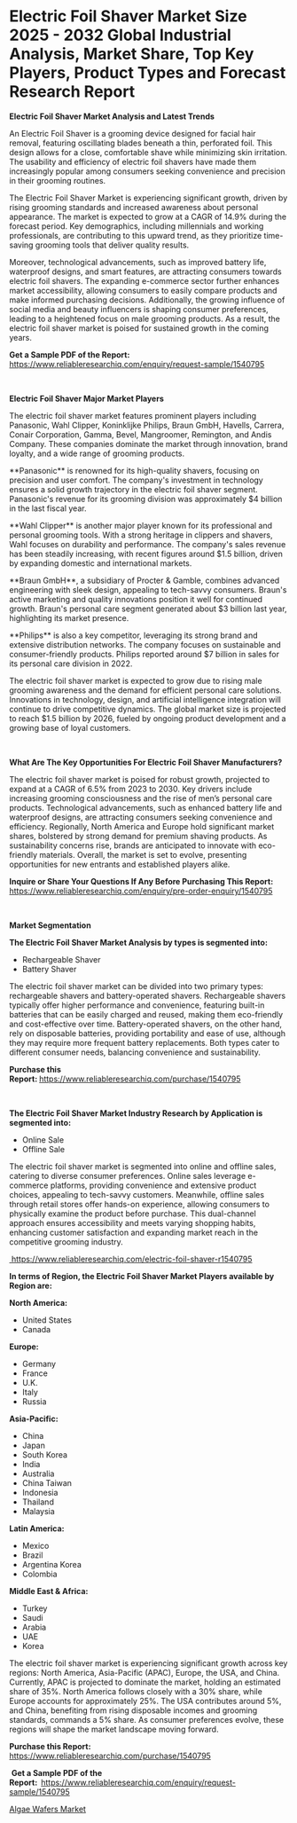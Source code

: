 <p><h1>Electric Foil Shaver Market Size 2025 - 2032 Global Industrial Analysis, Market Share, Top Key Players, Product Types and Forecast Research Report</h1></p><p><strong>Electric Foil Shaver Market Analysis and Latest Trends</strong></p>
<p><p>An Electric Foil Shaver is a grooming device designed for facial hair removal, featuring oscillating blades beneath a thin, perforated foil. This design allows for a close, comfortable shave while minimizing skin irritation. The usability and efficiency of electric foil shavers have made them increasingly popular among consumers seeking convenience and precision in their grooming routines.</p><p>The Electric Foil Shaver Market is experiencing significant growth, driven by rising grooming standards and increased awareness about personal appearance. The market is expected to grow at a CAGR of 14.9% during the forecast period. Key demographics, including millennials and working professionals, are contributing to this upward trend, as they prioritize time-saving grooming tools that deliver quality results. </p><p>Moreover, technological advancements, such as improved battery life, waterproof designs, and smart features, are attracting consumers towards electric foil shavers. The expanding e-commerce sector further enhances market accessibility, allowing consumers to easily compare products and make informed purchasing decisions. Additionally, the growing influence of social media and beauty influencers is shaping consumer preferences, leading to a heightened focus on male grooming products. As a result, the electric foil shaver market is poised for sustained growth in the coming years.</p></p>
<p><strong>Get a Sample PDF of the Report:&nbsp;</strong> <a href="https://www.reliableresearchiq.com/enquiry/request-sample/1540795?utm_campaign=3180&utm_medium=2&utm_source=Github&utm_content=ia&utm_term=05042025&utm_id=electric-foil-shaver">https://www.reliableresearchiq.com/enquiry/request-sample/1540795</a></p>
<p>&nbsp;</p>
<p><strong>Electric Foil Shaver Major Market Players</strong></p>
<p><p>The electric foil shaver market features prominent players including Panasonic, Wahl Clipper, Koninklijke Philips, Braun GmbH, Havells, Carrera, Conair Corporation, Gamma, Bevel, Mangroomer, Remington, and Andis Company. These companies dominate the market through innovation, brand loyalty, and a wide range of grooming products.</p><p>**Panasonic** is renowned for its high-quality shavers, focusing on precision and user comfort. The company's investment in technology ensures a solid growth trajectory in the electric foil shaver segment. Panasonic's revenue for its grooming division was approximately $4 billion in the last fiscal year.</p><p>**Wahl Clipper** is another major player known for its professional and personal grooming tools. With a strong heritage in clippers and shavers, Wahl focuses on durability and performance. The company's sales revenue has been steadily increasing, with recent figures around $1.5 billion, driven by expanding domestic and international markets.</p><p>**Braun GmbH**, a subsidiary of Procter & Gamble, combines advanced engineering with sleek design, appealing to tech-savvy consumers. Braun's active marketing and quality innovations position it well for continued growth. Braun's personal care segment generated about $3 billion last year, highlighting its market presence.</p><p>**Philips** is also a key competitor, leveraging its strong brand and extensive distribution networks. The company focuses on sustainable and consumer-friendly products. Philips reported around $7 billion in sales for its personal care division in 2022.</p><p>The electric foil shaver market is expected to grow due to rising male grooming awareness and the demand for efficient personal care solutions. Innovations in technology, design, and artificial intelligence integration will continue to drive competitive dynamics. The global market size is projected to reach $1.5 billion by 2026, fueled by ongoing product development and a growing base of loyal customers.</p></p>
<p>&nbsp;</p>
<p><strong>What Are The Key Opportunities For Electric Foil Shaver Manufacturers?</strong></p>
<p><p>The electric foil shaver market is poised for robust growth, projected to expand at a CAGR of 6.5% from 2023 to 2030. Key drivers include increasing grooming consciousness and the rise of men’s personal care products. Technological advancements, such as enhanced battery life and waterproof designs, are attracting consumers seeking convenience and efficiency. Regionally, North America and Europe hold significant market shares, bolstered by strong demand for premium shaving products. As sustainability concerns rise, brands are anticipated to innovate with eco-friendly materials. Overall, the market is set to evolve, presenting opportunities for new entrants and established players alike.</p></p>
<p><strong>Inquire or Share Your Questions If Any Before Purchasing This Report:</strong> <a href="https://www.reliableresearchiq.com/enquiry/pre-order-enquiry/1540795?utm_campaign=3180&utm_medium=2&utm_source=Github&utm_content=ia&utm_term=05042025&utm_id=electric-foil-shaver">https://www.reliableresearchiq.com/enquiry/pre-order-enquiry/1540795</a></p>
<p>&nbsp;</p>
<p><strong>Market Segmentation</strong></p>
<p><strong>The Electric Foil Shaver Market Analysis by types is segmented into:</strong></p>
<p><ul><li>Rechargeable Shaver</li><li>Battery Shaver</li></ul></p>
<p><p>The electric foil shaver market can be divided into two primary types: rechargeable shavers and battery-operated shavers. Rechargeable shavers typically offer higher performance and convenience, featuring built-in batteries that can be easily charged and reused, making them eco-friendly and cost-effective over time. Battery-operated shavers, on the other hand, rely on disposable batteries, providing portability and ease of use, although they may require more frequent battery replacements. Both types cater to different consumer needs, balancing convenience and sustainability.</p></p>
<p><strong>Purchase this Report:&nbsp;</strong><a href="https://www.reliableresearchiq.com/purchase/1540795?utm_campaign=3180&utm_medium=2&utm_source=Github&utm_content=ia&utm_term=05042025&utm_id=electric-foil-shaver">https://www.reliableresearchiq.com/purchase/1540795</a></p>
<p>&nbsp;</p>
<p><strong>The Electric Foil Shaver Market Industry Research by Application is segmented into:</strong></p>
<p><ul><li>Online Sale</li><li>Offline Sale</li></ul></p>
<p><p>The electric foil shaver market is segmented into online and offline sales, catering to diverse consumer preferences. Online sales leverage e-commerce platforms, providing convenience and extensive product choices, appealing to tech-savvy customers. Meanwhile, offline sales through retail stores offer hands-on experience, allowing consumers to physically examine the product before purchase. This dual-channel approach ensures accessibility and meets varying shopping habits, enhancing customer satisfaction and expanding market reach in the competitive grooming industry.</p></p>
<p><a href="https://www.reliableresearchiq.com/electric-foil-shaver-r1540795?utm_campaign=3180&utm_medium=2&utm_source=Github&utm_content=ia&utm_term=05042025&utm_id=electric-foil-shaver">&nbsp;https://www.reliableresearchiq.com/electric-foil-shaver-r1540795</a></p>
<p><strong>In terms of Region, the Electric Foil Shaver Market Players available by Region are:</strong></p>
<p>
    <p> <strong> North America: </strong>
        <ul>
            <li>United States</li>
            <li>Canada</li>
        </ul>
        </p> 
    <p> <strong> Europe: </strong>
        <ul>
            <li>Germany</li>
            <li>France</li>
            <li>U.K.</li>
            <li>Italy</li>
            <li>Russia</li>
        </ul>
        </p> 
    <p> <strong> Asia-Pacific: </strong>
        <ul>
            <li>China</li>
            <li>Japan</li>
            <li>South Korea</li>
            <li>India</li>
            <li>Australia</li>
            <li>China Taiwan</li>
            <li>Indonesia</li>
            <li>Thailand</li>
            <li>Malaysia</li>
        </ul>
        </p> 
    <p> <strong> Latin America: </strong>
        <ul>
            <li>Mexico</li>
            <li>Brazil</li>
            <li>Argentina Korea</li>
            <li>Colombia</li>
        </ul>
        </p> 
    <p> <strong> Middle East & Africa: </strong>
        <ul>
            <li>Turkey</li>
            <li>Saudi</li>
            <li>Arabia</li>
            <li>UAE</li>
            <li>Korea</li>
        </ul>
    </p>
    </p>
<p><p>The electric foil shaver market is experiencing significant growth across key regions: North America, Asia-Pacific (APAC), Europe, the USA, and China. Currently, APAC is projected to dominate the market, holding an estimated share of 35%. North America follows closely with a 30% share, while Europe accounts for approximately 25%. The USA contributes around 5%, and China, benefiting from rising disposable incomes and grooming standards, commands a 5% share. As consumer preferences evolve, these regions will shape the market landscape moving forward.</p></p>
<p><strong>Purchase this Report: </strong><a href="https://www.reliableresearchiq.com/purchase/1540795?utm_campaign=3180&utm_medium=2&utm_source=Github&utm_content=ia&utm_term=05042025&utm_id=electric-foil-shaver">https://www.reliableresearchiq.com/purchase/1540795</a></p>
<p>&nbsp;<strong>Get a Sample PDF of the Report:&nbsp;&nbsp;</strong><a href="https://www.reliableresearchiq.com/enquiry/request-sample/1540795?utm_campaign=3180&utm_medium=2&utm_source=Github&utm_content=ia&utm_term=05042025&utm_id=electric-foil-shaver">https://www.reliableresearchiq.com/enquiry/request-sample/1540795</a></p>
<p><strong></strong></p>
<p><p><a href="https://github.com/dushornerfe/Market-Research-Report-List-1/blob/main/algae-wafers-market.md?utm_campaign=3180&utm_medium=2&utm_source=Github&utm_content=ia&utm_term=05042025&utm_id=electric-foil-shaver">Algae Wafers Market</a></p></p>